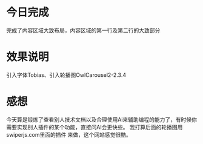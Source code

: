 # 今日完成
完成了内容区域大致布局，内容区域的第一行及第二行的大致部分

# 效果说明
引入字体Tobias、引入轮播图OwlCarousel2-2.3.4


# 感想
今天算是锻炼了查看别人技术文档以及合理使用Ai来辅助编程的能力了，有时候你需要实现别人插件的某个功能，直接问AI会更快些。
我打算后面的轮播图用swiperjs.com里面的插件 来做，这个网站感觉很酷。